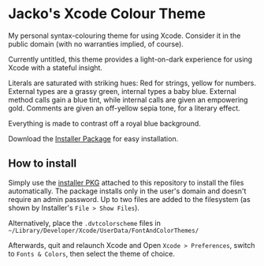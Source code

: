 Jacko's Xcode Colour Theme
==========================

My personal syntax-colouring theme for using Xcode. Consider it in the public domain (with no warranties implied, of course).

Currently untitled, this theme provides a light-on-dark experience for using Xcode with a stateful insight. 

Literals are saturated with striking hues: Red for strings, yellow for numbers. External types are a grassy green, internal types a baby blue. External method calls gain a blue tint, while internal calls are given an empowering gold. Comments are given an off-yellow sepia tone, for a literary effect. 

Everything is made to contrast off a royal blue background. 

Download the [Installer Package](/downloads/jackoalan/JackoXcodeColourTheme/JackoXcodeColourThemeSigned.pkg) for easy installation.

How to install
--------------

Simply use the [installer PKG](/downloads/jackoalan/JackoXcodeColourTheme/JackoXcodeColourThemeSigned.pkg) attached to this repository to install the files automatically. The package installs only in the user's domain and doesn't require an admin password. Up to two files are added to the filesystem (as shown by Installer's `File > Show Files`).

Alternatively, place the `.dvtcolorscheme` files in `~/Library/Developer/Xcode/UserData/FontAndColorThemes/`

Afterwards, quit and relaunch Xcode and Open `Xcode > Preferences`, switch to `Fonts & Colors`, then select the theme of choice. 
